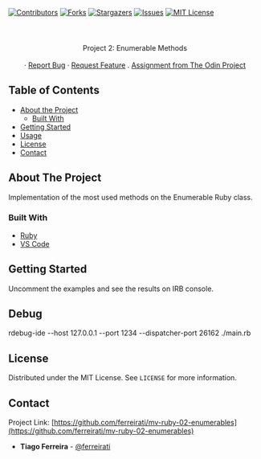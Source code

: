 <!--
Best Readme Template
https://github.com/othneildrew/Best-README-Template/blob/master/README.md
-->

<!-- PROJECT SHIELDS -->
<!--
*** I'm using markdown "reference style" links for readability.
*** Reference links are enclosed in brackets [ ] instead of parentheses ( ).
*** See the bottom of this document for the declaration of the reference variables
*** for contributors-url, forks-url, etc. This is an optional, concise syntax you may use.
*** https://www.markdownguide.org/basic-syntax/#reference-style-links
-->
[![Contributors][contributors-shield]][contributors-url]
[![Forks][forks-shield]][forks-url]
[![Stargazers][stars-shield]][stars-url]
[![Issues][issues-shield]][issues-url]
[![MIT License][license-shield]][license-url]


<!-- PROJECT LOGO -->
<br />
<p align="center">
  <h3 align="center"></h3>

  <p align="center">
    Project 2: Enumerable Methods
    <br />
    <br />
    ·
    <a href="https://github.com/ferreirati/mv-ruby-02-enumerables/issues">Report Bug</a>
    ·
    <a href="https://github.com/ferreirati/mv-ruby-02-enumerables/issues">Request Feature</a>
    .
    <a href="https://www.theodinproject.com/courses/ruby-programming/lessons/advanced-building-blocks">Assignment from The Odin Project</a>
  </p>
</p>






<!-- TABLE OF CONTENTS -->
## Table of Contents

* [About the Project](#about-the-project)
  * [Built With](#built-with)
* [Getting Started](#getting-started)
* [Usage](#usage)
* [License](#license)
* [Contact](#contact)



<!-- ABOUT THE PROJECT -->
## About The Project

Implementation of the most used methods on the Enumerable Ruby class.

### Built With

* [Ruby](https://www.ruby-lang.org)
* [VS Code](https://code.visualstudio.com/)




<!-- GETTING STARTED -->
## Getting Started

Uncomment the examples and see the results on IRB console.


## Debug
rdebug-ide --host 127.0.0.1 --port 1234 --dispatcher-port 26162 ./main.rb

<!-- LICENSE -->
## License

Distributed under the MIT License. See `LICENSE` for more information.



<!-- CONTACT -->
## Contact

Project Link: [https://github.com/ferreirati/mv-ruby-02-enumerables](https://github.com/ferreirati/mv-ruby-02-enumerables)

- **Tiago Ferreira** - [@ferreirati](https://github.com/ferreirati)




<!-- MARKDOWN LINKS & IMAGES -->
<!-- https://www.markdownguide.org/basic-syntax/#reference-style-links -->
[contributors-shield]: https://img.shields.io/github/contributors/ferreirati/mv-08-htmlcss-framework.svg?style=flat-square
[contributors-url]: https://github.com/ferreirati/mv-08-htmlcss-framework/graphs/contributors

[forks-shield]: https://img.shields.io/github/forks/ferreirati/mv-08-htmlcss-framework.svg?style=flat-square
[forks-url]: https://github.com/ferreirati/mv-08-htmlcss-framework/network/members

[stars-shield]: https://img.shields.io/github/stars/ferreirati/mv-08-htmlcss-framework.svg?style=flat-square
[stars-url]: https://github.com/ferreirati/mv-08-htmlcss-framework/stargazers

[issues-shield]: https://img.shields.io/github/issues/ferreirati/mv-08-htmlcss-framework.svg?style=flat-square
[issues-url]: https://github.com/ferreirati/mv-08-htmlcss-framework/issues

[license-shield]: https://img.shields.io/github/license/ferreirati/mv-08-htmlcss-framework.svg?style=flat-square
[license-url]: https://github.com/ferreirati/mv-08-htmlcss-framework/blob/master/LICENSE.txt

[product-screenshot]: images/screenshot.png
